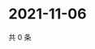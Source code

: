 # 2021-11-06

共 0 条

<!-- BEGIN WEIBO -->
<!-- 最后更新时间 Sat Nov 06 2021 18:11:49 GMT+0800 (China Standard Time) -->

<!-- END WEIBO -->
